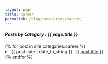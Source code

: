 ```yaml
---
layout: page
title: career
permalink: /blog/categories/career/
---
```


<h5> Posts by Category : {{ page.title }} </h5>

<div class="card">
{% for post in site.categories.career %}
 <li class="category-posts"><span>{{ post.date | date_to_string }}</span> &nbsp; <a href="{{ post.url }}">{{ post.title }}</a></li>
{% endfor %}
</div>
